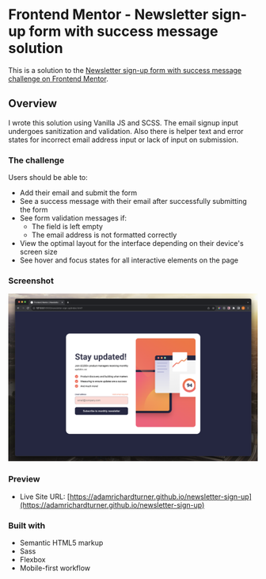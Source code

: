 # Frontend Mentor - Newsletter sign-up form with success message solution

This is a solution to the [Newsletter sign-up form with success message challenge on Frontend Mentor](https://www.frontendmentor.io/challenges/newsletter-signup-form-with-success-message-3FC1AZbNrv).

## Overview

I wrote this solution using Vanilla JS and SCSS. The email signup input undergoes sanitization and validation. Also there is helper text and error states for incorrect email address input or lack of input on submission.

### The challenge

Users should be able to:

- Add their email and submit the form
- See a success message with their email after successfully submitting the form
- See form validation messages if:
  - The field is left empty
  - The email address is not formatted correctly
- View the optimal layout for the interface depending on their device's screen size
- See hover and focus states for all interactive elements on the page

### Screenshot

![](preview.png)

### Preview

- Live Site URL: [https://adamrichardturner.github.io/newsletter-sign-up](https://adamrichardturner.github.io/newsletter-sign-up)

### Built with

- Semantic HTML5 markup
- Sass
- Flexbox
- Mobile-first workflow